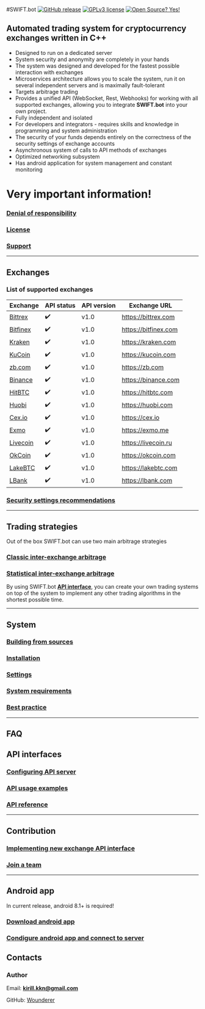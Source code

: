 #SWIFT.bot
[![GitHub release](https://img.shields.io/github/release/Naereen/StrapDown.js.svg)](https://github.com/Wounderer/SwiftBot/releases)
[![GPLv3 license](https://img.shields.io/badge/License-GPLv3-blue.svg)](http://perso.crans.org/besson/LICENSE.html)
[![Open Source? Yes!](https://badgen.net/badge/Open%20Source%20%3F/Yes%21/blue?icon=github)](https://github.com/Naereen/badges/)

## Automated trading system for cryptocurrency exchanges written in C++

* Designed to run on a dedicated server
* System security and anonymity are completely in your hands
* The system was designed and developed for the fastest possible interaction with exchanges
* Microservices architecture allows you to scale the system, run it on several independent servers and is maximally fault-tolerant
* Targets arbitrage trading
* Provides a unified API (WebSocket, Rest, Webhooks) for working with all supported exchanges, allowing you to integrate **SWIFT.bot** into your own project.
* Fully independent and isolated
* For developers and integrators - requires skills and knowledge in programming and system administration
* The security of your funds depends entirely on the correctness of the security settings of exchange accounts
* Asynchronous system of calls to API methods of exchanges
* Optimized networking subsystem
* Has android application for system management and constant monitoring

# Very important information!

### [Denial of responsibility](denial.md)
### [License](LICENSE.md)
### [Support](Support.md)

---

## Exchanges

### List of supported exchanges

| Exchange   | API status | API version | Exchange URL |
| ------- | ------------------ | ---- | ---- |
| [Bittrex](exchanges/bittrex.md) | :heavy_check_mark: | v1.0| https://bittrex.com |
| [Bitfinex](exchanges/bitfinex.md)  | :heavy_check_mark: | v1.0| https://bitfinex.com |
| [Kraken](exchanges/kraken.md)  | :heavy_check_mark: | v1.0| https://kraken.com |
| [KuCoin](exchanges/kucoin.md)  | :heavy_check_mark: | v1.0| https://kucoin.com |
| [zb.com](exchanges/zb.md)  | :heavy_check_mark: | v1.0| https://zb.com |
| [Binance](exchanges/binance.md) | :heavy_check_mark: | v1.0| https://binance.com |
| [HitBTC](exchanges/hitbtc.md)  | :heavy_check_mark: | v1.0| https://hitbtc.com |
| [Huobi](exchanges/huobi.md) | :heavy_check_mark: | v1.0| https://huobi.com |
| [Cex.io](exchanges/cexio.md)  | :heavy_check_mark: | v1.0| https://cex.io |
| [Exmo](exchanges/exmo.md)  | :heavy_check_mark: | v1.0| https://exmo.me |
| [Livecoin](exchanges/livecoin.md)  | :heavy_check_mark: | v1.0| https://livecoin.ru |
| [OkCoin](exchanges/okcoin.md)  | :heavy_check_mark: | v1.0| https://okcoin.com |
| [LakeBTC](exchanges/lakebtc.md) | :heavy_check_mark: | v1.0| https://lakebtc.com |
| [LBank](exchanges/lbank.md) | :heavy_check_mark: | v1.0| https://lbank.com |


### [Security settings recommendations](exchanges_security.md)

--- 

## Trading strategies

Out of the box SWIFT.bot can use two main arbitrage strategies

### [Classic inter-exchange arbitrage](strategies/classic.md)
### [Statistical inter-exchange arbitrage](strategies/statistical.md)

By using SWIFT.bot **[API interface](api_methods.md)**, you can create your own trading systems on top of the system to implement any other trading algorithms in the shortest possible time.

---

## System

### [Building from sources](build_from_source.md)
### [Installation](Installation.md)

### [Settings](Settings.md)

### [System requirements](System_requirements.md)

### [Best practice](Best_practice.md)

---

## FAQ

## API interfaces

### [Configuring API server](api_config.md)

### [API usage examples](api_examples.md)

### [API reference](api_methods.md)

---

## Contribution

### [Implementing new exchange API interface](implement_api.md)
### [Join a team](join_team.md)

---

## Android app

In current release, android 8.1+ is required!

### [Download android app](#)
### [Condigure android app and connect to server](#)

## Contacts

### Author
Email: **kirill.kkn@gmail.com**

GitHub: [Wounderer](https://github.com/Wounderer)